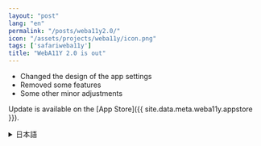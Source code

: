 ```yaml
---
layout: "post"
lang: "en"
permalink: "/posts/weba11y2.0/"
icon: "/assets/projects/weba11y/icon.png"
tags: ['safariweba11y']
title: "WebA11Y 2.0 is out"
---
```


- Changed the design of the app settings
- Removed some features
- Some other minor adjustments

Update is available on the [App Store]({{ site.data.meta.weba11y.appstore }}).

<details lang="ja">
<summary>日本語</summary>

- アプリのデザインを変更しました
- 一部の機能を削除しました
- その他いくつかの細かい調整をしました

</details>
